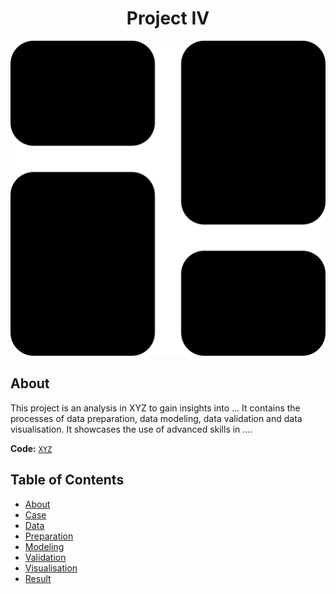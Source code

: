 <h1 align="center">Project IV</h1>

<p align="center">
  <img src="https://github.com/blackcrowX/blackcrowX.github.io/blob/main/images/dashboard.png?raw=true"/>
</p>

## About

This project is an analysis in XYZ to gain insights into ... It contains the processes of data preparation, data modeling, data validation and data visualisation. It showcases the use of advanced skills in ....

**Code:** [`XYZ`](https://github.com/blackcrowX/Data-Analysis-Portfolio/blob/main/Project-II/)

## Table of Contents
- [About](https://github.com/blackcrowX/Data-Analysis-Portfolio/blob/main/Project-II/readme.md#about)
- [Case](https://github.com/blackcrowX/Data-Analysis-Portfolio/blob/main/Project-II/readme.md#case)
- [Data](https://github.com/blackcrowX/Data-Analysis-Portfolio/blob/main/Project-II/readme.md#data)
- [Preparation](https://github.com/blackcrowX/Data-Analysis-Portfolio/blob/main/Project-II/readme.md#preparation)
- [Modeling](https://github.com/blackcrowX/Data-Analysis-Portfolio/blob/main/Project-II/readme.md#modeling)
- [Validation](https://github.com/blackcrowX/Data-Analysis-Portfolio/blob/main/Project-II/readme.md#validation)
- [Visualisation](https://github.com/blackcrowX/Data-Analysis-Portfolio/blob/main/Project-II/readme.md#visualisation)
- [Result](https://github.com/blackcrowX/Data-Analysis-Portfolio/blob/main/Project-II/readme.md#result)
